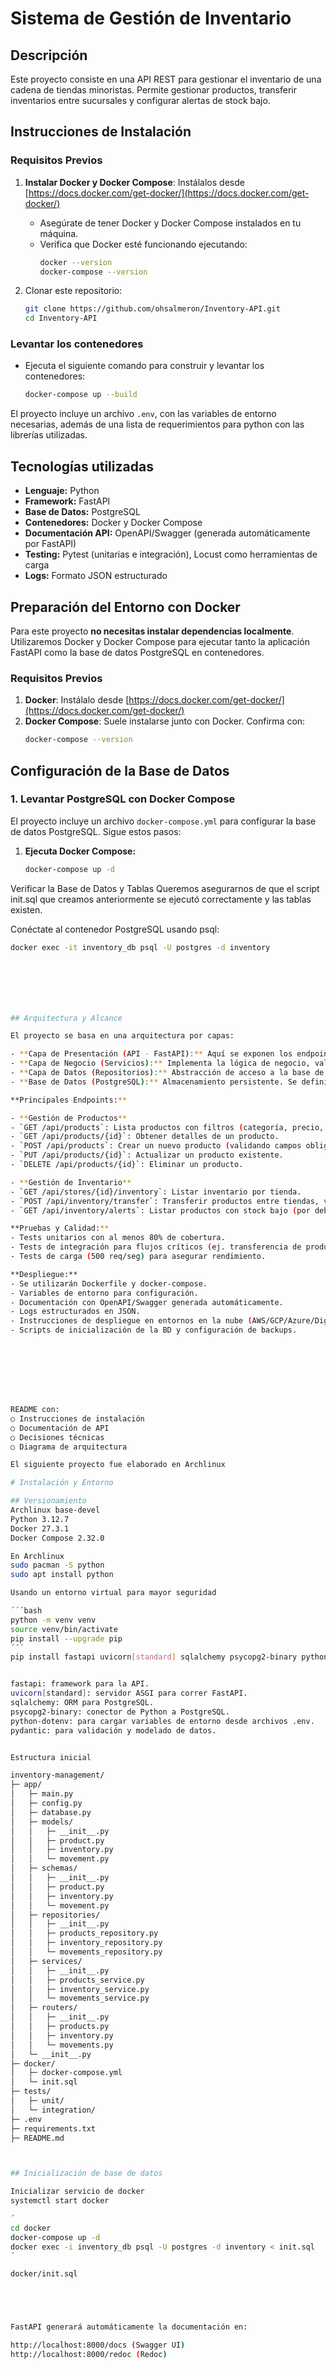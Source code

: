 # Sistema de Gestión de Inventario

## Descripción

Este proyecto consiste en una API REST para gestionar el inventario de una cadena de tiendas minoristas. Permite gestionar productos, transferir inventarios entre sucursales y configurar alertas de stock bajo.


## Instrucciones de Instalación

### Requisitos Previos
1. **Instalar Docker y Docker Compose**:
  Instálalos desde [https://docs.docker.com/get-docker/](https://docs.docker.com/get-docker/)  
   - Asegúrate de tener Docker y Docker Compose instalados en tu máquina.
   - Verifica que Docker esté funcionando ejecutando:
     ```bash
     docker --version
     docker-compose --version
     ```

2. Clonar este repositorio:
   ```bash
   git clone https://github.com/ohsalmeron/Inventory-API.git
   cd Inventory-API

### Levantar los contenedores

   - Ejecuta el siguiente comando para construir y levantar los contenedores:
     ```bash
     docker-compose up --build
     ```

El proyecto incluye un archivo `.env`, con las variables de entorno necesarias, además de una lista de requerimientos para python con las librerías utilizadas.



## Tecnologías utilizadas

- **Lenguaje:** Python
- **Framework:** FastAPI
- **Base de Datos:** PostgreSQL
- **Contenedores:** Docker y Docker Compose  
- **Documentación API:** OpenAPI/Swagger (generada automáticamente por FastAPI)  
- **Testing:** Pytest (unitarias e integración), Locust como herramientas de carga
- **Logs:** Formato JSON estructurado



## Preparación del Entorno con Docker

Para este proyecto **no necesitas instalar dependencias localmente**. Utilizaremos Docker y Docker Compose para ejecutar tanto la aplicación FastAPI como la base de datos PostgreSQL en contenedores.

### Requisitos Previos

1. **Docker**: Instálalo desde [https://docs.docker.com/get-docker/](https://docs.docker.com/get-docker/)  
2. **Docker Compose**: Suele instalarse junto con Docker. Confirma con:  
   ```bash
   docker-compose --version

## Configuración de la Base de Datos

### 1. Levantar PostgreSQL con Docker Compose

El proyecto incluye un archivo `docker-compose.yml` para configurar la base de datos PostgreSQL. Sigue estos pasos:

1. **Ejecuta Docker Compose:**
   ```bash
   docker-compose up -d


Verificar la Base de Datos y Tablas
Queremos asegurarnos de que el script init.sql que creamos anteriormente se ejecutó correctamente y las tablas existen.

Conéctate al contenedor PostgreSQL usando psql:

   ```bash
  docker exec -it inventory_db psql -U postgres -d inventory







## Arquitectura y Alcance

El proyecto se basa en una arquitectura por capas:

- **Capa de Presentación (API - FastAPI):** Aquí se exponen los endpoints REST.  
- **Capa de Negocio (Servicios):** Implementa la lógica de negocio, validaciones y reglas de la aplicación.  
- **Capa de Datos (Repositorios):** Abstracción de acceso a la base de datos, consultas, inserciones y actualizaciones.  
- **Base de Datos (PostgreSQL):** Almacenamiento persistente. Se definirán índices para consultas frecuentes y se utilizarán transacciones en operaciones críticas.

**Principales Endpoints:**

- **Gestión de Productos**  
  - `GET /api/products`: Lista productos con filtros (categoría, precio, stock) y paginación.  
  - `GET /api/products/{id}`: Obtener detalles de un producto.  
  - `POST /api/products`: Crear un nuevo producto (validando campos obligatorios).  
  - `PUT /api/products/{id}`: Actualizar un producto existente.  
  - `DELETE /api/products/{id}`: Eliminar un producto.

- **Gestión de Inventario**  
  - `GET /api/stores/{id}/inventory`: Listar inventario por tienda.  
  - `POST /api/inventory/transfer`: Transferir productos entre tiendas, validando stock disponible.  
  - `GET /api/inventory/alerts`: Listar productos con stock bajo (por debajo de `minStock`).

**Pruebas y Calidad:**
- Tests unitarios con al menos 80% de cobertura.
- Tests de integración para flujos críticos (ej. transferencia de productos).
- Tests de carga (500 req/seg) para asegurar rendimiento.

**Despliegue:**
- Se utilizarán Dockerfile y docker-compose.
- Variables de entorno para configuración.
- Documentación con OpenAPI/Swagger generada automáticamente.
- Logs estructurados en JSON.
- Instrucciones de despliegue en entornos en la nube (AWS/GCP/Azure/DigitalOcean).
- Scripts de inicialización de la BD y configuración de backups.








README con:
○ Instrucciones de instalación
○ Documentación de API
○ Decisiones técnicas
○ Diagrama de arquitectura

El siguiente proyecto fue elaborado en Archlinux

# Instalación y Entorno

## Versionamiento
Archlinux base-devel
Python 3.12.7
Docker 27.3.1
Docker Compose 2.32.0

En Archlinux
sudo pacman -S python
sudo apt install python

Usando un entorno virtual para mayor seguridad

´´´bash
python -m venv venv
source venv/bin/activate
pip install --upgrade pip
´´´ 
pip install fastapi uvicorn[standard] sqlalchemy psycopg2-binary python-dotenv pydantic


fastapi: framework para la API.
uvicorn[standard]: servidor ASGI para correr FastAPI.
sqlalchemy: ORM para PostgreSQL.
psycopg2-binary: conector de Python a PostgreSQL.
python-dotenv: para cargar variables de entorno desde archivos .env.
pydantic: para validación y modelado de datos.


Estructura inicial

inventory-management/
  ├─ app/
  │   ├─ main.py
  │   ├─ config.py
  │   ├─ database.py
  │   ├─ models/
  │   │   ├─ __init__.py
  │   │   ├─ product.py
  │   │   ├─ inventory.py
  │   │   └─ movement.py
  │   ├─ schemas/
  │   │   ├─ __init__.py
  │   │   ├─ product.py
  │   │   ├─ inventory.py
  │   │   └─ movement.py
  │   ├─ repositories/
  │   │   ├─ __init__.py
  │   │   ├─ products_repository.py
  │   │   ├─ inventory_repository.py
  │   │   └─ movements_repository.py
  │   ├─ services/
  │   │   ├─ __init__.py
  │   │   ├─ products_service.py
  │   │   ├─ inventory_service.py
  │   │   └─ movements_service.py
  │   ├─ routers/
  │   │   ├─ __init__.py
  │   │   ├─ products.py
  │   │   ├─ inventory.py
  │   │   └─ movements.py
  │   └─ __init__.py
  ├─ docker/
  │   ├─ docker-compose.yml
  │   └─ init.sql
  ├─ tests/
  │   ├─ unit/
  │   └─ integration/
  ├─ .env
  ├─ requirements.txt
  ├─ README.md



## Inicialización de base de datos

Inicializar servicio de docker
systemctl start docker

´
cd docker
docker-compose up -d
docker exec -i inventory_db psql -U postgres -d inventory < init.sql
´

docker/init.sql





FastAPI generará automáticamente la documentación en:

http://localhost:8000/docs (Swagger UI)
http://localhost:8000/redoc (Redoc)
